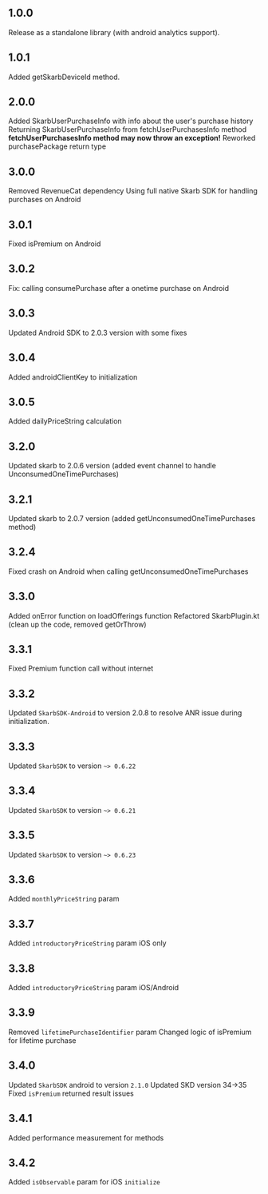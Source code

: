 ## 1.0.0

Release as a standalone library (with android analytics support).

## 1.0.1

Added getSkarbDeviceId method.

## 2.0.0

Added SkarbUserPurchaseInfo with info about the user's purchase history
Returning SkarbUserPurchaseInfo from fetchUserPurchasesInfo method
**fetchUserPurchasesInfo method may now throw an exception!**
Reworked purchasePackage return type

## 3.0.0

Removed RevenueCat dependency
Using full native Skarb SDK for handling purchases on Android

## 3.0.1

Fixed isPremium on Android

## 3.0.2

Fix: calling consumePurchase after a onetime purchase on Android

## 3.0.3

Updated Android SDK to 2.0.3 version with some fixes

## 3.0.4

Added androidClientKey to initialization

## 3.0.5

Added dailyPriceString calculation

## 3.2.0

Updated skarb to 2.0.6 version (added event channel to handle UnconsumedOneTimePurchases)

## 3.2.1

Updated skarb to 2.0.7 version (added getUnconsumedOneTimePurchases method)

## 3.2.4

Fixed crash on Android when calling getUnconsumedOneTimePurchases


## 3.3.0

Added onError function on loadOfferings function
Refactored SkarbPlugin.kt (clean up the code, removed getOrThrow)

## 3.3.1
Fixed Premium function call without internet

## 3.3.2
Updated `SkarbSDK-Android` to version 2.0.8 to resolve ANR issue during initialization.

## 3.3.3
Updated `SkarbSDK` to version `~> 0.6.22`

## 3.3.4
Updated `SkarbSDK` to version `~> 0.6.21`

## 3.3.5
Updated `SkarbSDK` to version `~> 0.6.23`

## 3.3.6
Added `monthlyPriceString` param 

## 3.3.7
Added `introductoryPriceString` param iOS only

## 3.3.8
Added `introductoryPriceString` param iOS/Android 

## 3.3.9
Removed `lifetimePurchaseIdentifier` param
Changed logic of isPremium for lifetime purchase

## 3.4.0
Updated `SkarbSDK` android to version `2.1.0`
Updated SKD version 34->35
Fixed `isPremium` returned result issues

## 3.4.1
Added performance measurement for methods

## 3.4.2
Added `isObservable` param for iOS `initialize`